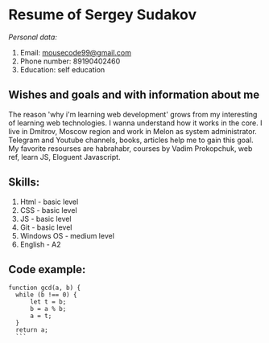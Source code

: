 # Resume of Sergey Sudakov
 *Personal data:*

  1. Email: mousecode99@gmail.com
  2. Phone number: 89190402460   
  3. Education: self education

## Wishes and goals and with information about me
The reason 'why i'm learning web development' grows from  my interesting of learning  web technologies.
I wanna understand how it works in the core. I live in Dmitrov, Moscow region and work in Melon as system administrator.
Telegram and Youtube channels, books, articles help me to gain this goal.
My favorite resourses are habrahabr, courses by Vadim Prokopchuk, web ref, learn JS, Eloguent Javascript.

## Skills:

   1. Html - basic level  
   2. CSS - basic level
   3. JS - basic level  
   4. Git - basic level  
   5. Windows OS - medium level       
   6. English - A2

## Code example:
  ```
  function gcd(a, b) {
    while (b !== 0) {
        let t = b;
        b = a % b;
        a = t;
    }
    return a;
    ```
  



